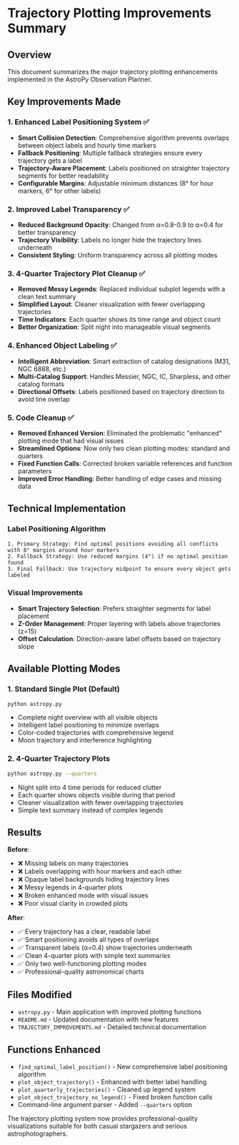 # Trajectory Plotting Improvements Summary

## Overview
This document summarizes the major trajectory plotting enhancements implemented in the AstroPy Observation Planner.

## Key Improvements Made

### 1. **Enhanced Label Positioning System** ✅
- **Smart Collision Detection**: Comprehensive algorithm prevents overlaps between object labels and hourly time markers
- **Fallback Positioning**: Multiple fallback strategies ensure every trajectory gets a label
- **Trajectory-Aware Placement**: Labels positioned on straighter trajectory segments for better readability
- **Configurable Margins**: Adjustable minimum distances (8° for hour markers, 6° for other labels)

### 2. **Improved Label Transparency** ✅
- **Reduced Background Opacity**: Changed from α=0.8-0.9 to α=0.4 for better transparency
- **Trajectory Visibility**: Labels no longer hide the trajectory lines underneath
- **Consistent Styling**: Uniform transparency across all plotting modes

### 3. **4-Quarter Trajectory Plot Cleanup** ✅
- **Removed Messy Legends**: Replaced individual subplot legends with a clean text summary
- **Simplified Layout**: Cleaner visualization with fewer overlapping trajectories
- **Time Indicators**: Each quarter shows its time range and object count
- **Better Organization**: Split night into manageable visual segments

### 4. **Enhanced Object Labeling** ✅
- **Intelligent Abbreviation**: Smart extraction of catalog designations (M31, NGC 6888, etc.)
- **Multi-Catalog Support**: Handles Messier, NGC, IC, Sharpless, and other catalog formats
- **Directional Offsets**: Labels positioned based on trajectory direction to avoid line overlap

### 5. **Code Cleanup** ✅
- **Removed Enhanced Version**: Eliminated the problematic "enhanced" plotting mode that had visual issues
- **Streamlined Options**: Now only two clean plotting modes: standard and quarters
- **Fixed Function Calls**: Corrected broken variable references and function parameters
- **Improved Error Handling**: Better handling of edge cases and missing data

## Technical Implementation

### Label Positioning Algorithm
```
1. Primary Strategy: Find optimal positions avoiding all conflicts with 8° margins around hour markers
2. Fallback Strategy: Use reduced margins (4°) if no optimal position found  
3. Final Fallback: Use trajectory midpoint to ensure every object gets labeled
```

### Visual Improvements
- **Smart Trajectory Selection**: Prefers straighter segments for label placement
- **Z-Order Management**: Proper layering with labels above trajectories (z=15)
- **Offset Calculation**: Direction-aware label offsets based on trajectory slope

## Available Plotting Modes

### 1. Standard Single Plot (Default)
```bash
python astropy.py
```
- Complete night overview with all visible objects
- Intelligent label positioning to minimize overlaps
- Color-coded trajectories with comprehensive legend
- Moon trajectory and interference highlighting

### 2. 4-Quarter Trajectory Plots
```bash
python astropy.py --quarters
```
- Night split into 4 time periods for reduced clutter
- Each quarter shows objects visible during that period
- Cleaner visualization with fewer overlapping trajectories
- Simple text summary instead of complex legends

## Results

**Before**:
- ❌ Missing labels on many trajectories
- ❌ Labels overlapping with hour markers and each other
- ❌ Opaque label backgrounds hiding trajectory lines
- ❌ Messy legends in 4-quarter plots
- ❌ Broken enhanced mode with visual issues
- ❌ Poor visual clarity in crowded plots

**After**:
- ✅ Every trajectory has a clear, readable label
- ✅ Smart positioning avoids all types of overlaps
- ✅ Transparent labels (α=0.4) show trajectories underneath
- ✅ Clean 4-quarter plots with simple text summaries
- ✅ Only two well-functioning plotting modes
- ✅ Professional-quality astronomical charts

## Files Modified
- `astropy.py` - Main application with improved plotting functions
- `README.md` - Updated documentation with new features
- `TRAJECTORY_IMPROVEMENTS.md` - Detailed technical documentation

## Functions Enhanced
- `find_optimal_label_position()` - New comprehensive label positioning algorithm
- `plot_object_trajectory()` - Enhanced with better label handling
- `plot_quarterly_trajectories()` - Cleaned up legend system
- `plot_object_trajectory_no_legend()` - Fixed broken function calls
- Command-line argument parser - Added `--quarters` option

The trajectory plotting system now provides professional-quality visualizations suitable for both casual stargazers and serious astrophotographers. 